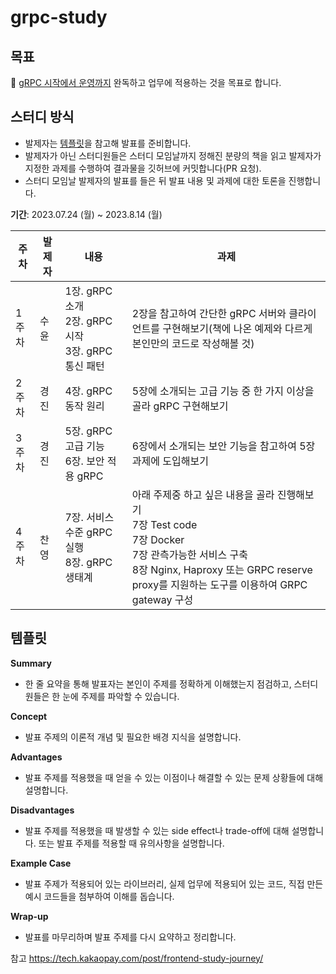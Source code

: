# grpc-study

## 목표

📖 [gRPC 시작에서 운영까지](https://www.yes24.com/Product/Goods/94489227) 완독하고 업무에 적용하는 것을 목표로 합니다.

## 스터디 방식

- 발제자는 [템플릿](#템플릿)을 참고해 발표를 준비합니다.
- 발제자가 아닌 스터디원들은 스터디 모임날까지 정해진 분량의 책을 읽고 발제자가 지정한 과제를 수행하여 결과물을 깃허브에 커밋합니다(PR 요청).
- 스터디 모임날 발제자의 발표를 들은 뒤 발표 내용 및 과제에 대한 토론을 진행합니다.

**기간**: 2023.07.24 (월) ~ 2023.8.14 (월)

| 주차 | 발제자 | 내용                                                   | 과제                                                                                                                                                         |
| --- |-----|------------------------------------------------------|------------------------------------------------------------------------------------------------------------------------------------------------------------|
| 1주차 | 수윤  | 1장. gRPC 소개<br>2장. gRPC 시작<br>3장. gRPC 통신 패턴         | 2장을 참고하여 간단한 gRPC 서버와 클라이언트를 구현해보기(책에 나온 예제와 다르게 본인만의 코드로 작성해볼 것)                                                                                          |
| 2주차 | 경진  | 4장. gRPC 동작 원리                     | 5장에 소개되는 고급 기능 중 한 가지 이상을 골라 gRPC 구현해보기                                                                                                                    |
| 3주차 | 경진  | 5장. gRPC 고급 기능<br>6장. 보안 적용 gRPC | 6장에서 소개되는 보안 기능을 참고하여 5장 과제에 도입해보기                                                                                                                         |
| 4주차 | 찬영  | 7장. 서비스 수준 gRPC 실행<br>8장. gRPC 생태계 | 아래 주제중 하고 싶은 내용을 골라 진행해보기<Br/>7장 Test code<br/> 7장 Docker <br/> 7장 관측가능한 서비스 구축<br/>8장 Nginx, Haproxy 또는 GRPC reserve proxy를 지원하는 도구를 이용하여 GRPC gateway 구성 |


## 템플릿

**Summary**

- 한 줄 요약을 통해 발표자는 본인이 주제를 정확하게 이해했는지 점검하고, 스터디원들은 한 눈에 주제를 파악할 수 있습니다.

**Concept**

- 발표 주제의 이론적 개념 및 필요한 배경 지식을 설명합니다.

**Advantages**

- 발표 주제를 적용했을 때 얻을 수 있는 이점이나 해결할 수 있는 문제 상황들에 대해 설명합니다.

**Disadvantages**

- 발표 주제를 적용했을 때 발생할 수 있는 side effect나 trade-off에 대해 설명합니다. 또는 발표 주제를 적용할 때 유의사항을 설명합니다.

**Example Case**

- 발표 주제가 적용되어 있는 라이브러리, 실제 업무에 적용되어 있는 코드, 직접 만든 예시 코드들을 첨부하여 이해를 돕습니다.

**Wrap-up**

- 발표를 마무리하며 발표 주제를 다시 요약하고 정리합니다.


참고 https://tech.kakaopay.com/post/frontend-study-journey/
